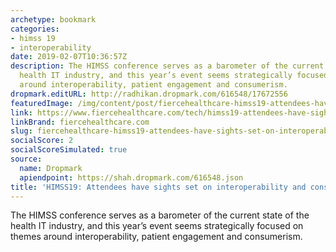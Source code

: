 ```yaml
---
archetype: bookmark
categories:
- himss 19
- interoperability
date: 2019-02-07T10:36:57Z
description: The HIMSS conference serves as a barometer of the current state of the
  health IT industry, and this year’s event seems strategically focused on themes
  around interoperability, patient engagement and consumerism.
dropmark.editURL: http://radhikan.dropmark.com/616548/17672556
featuredImage: /img/content/post/fiercehealthcare-himss19-attendees-have-sights-set-on-interoperability-and-consumerism.jpg
link: https://www.fiercehealthcare.com/tech/himss19-attendees-have-sights-set-interoperability-and-consumerism
linkBrand: fiercehealthcare.com
slug: fiercehealthcare-himss19-attendees-have-sights-set-on-interoperability-and-consumerism
socialScore: 2
socialScoreSimulated: true
source:
  name: Dropmark
  apiendpoint: https://shah.dropmark.com/616548.json
title: 'HIMSS19: Attendees have sights set on interoperability and consumerism'
---
```

The HIMSS conference serves as a barometer of the current state of the health IT industry, and this year’s event seems strategically focused on themes around interoperability, patient engagement and consumerism.